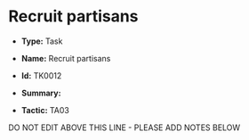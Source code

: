 # Recruit partisans

* **Type:** Task

* **Name:** Recruit partisans

* **Id:** TK0012

* **Summary:** 

* **Tactic:** TA03

DO NOT EDIT ABOVE THIS LINE - PLEASE ADD NOTES BELOW